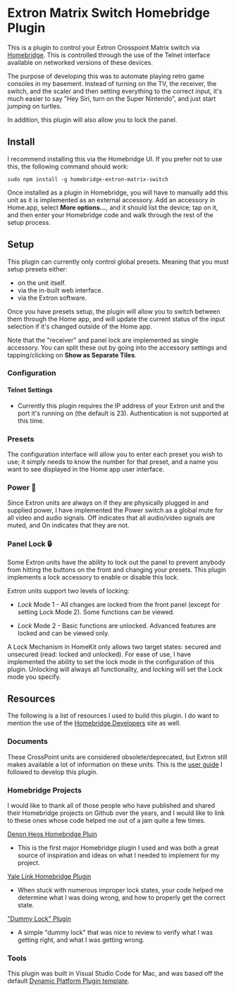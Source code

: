 # Extron Matrix Switch Homebridge Plugin

This is a plugin to control your Extron Crosspoint Matrix switch via [Homebridge](https://homebridge.io). This is controlled through the use of the Telnet interface available on networked versions of these devices.

The purpose of developing this was to automate playing retro game consoles in my basement. Instead of turning on the TV, the receiver, the switch, and the scaler and then setting everything to the correct input, it's much easier to say "Hey Siri, turn on the Super Nintendo", and just start jumping on turtles.

In addition, this plugin will also allow you to lock the panel.

## Install

I recommend installing this via the Homebridge UI. If you prefer not to use this, the following command should work:

```
sudo npm install -g homebridge-extron-matrix-switch
```

Once installed as a plugin in Homebridge, you will have to manually add this unit as it is implemented as an external accessory. Add an accessory in Home.app, select **More options...**, and it should list the device; tap on it, and then enter your Homebridge code and walk through the rest of the setup process.

## Setup

This plugin can currently only control global presets. Meaning that you must setup presets either:

- on the unit itself.
- via the in-built web interface.
- via the Extron software.

Once you have presets setup, the plugin will allow you to switch between them through the Home app, and will update the current status of the input selection if it's changed outside of the Home app.

Note that the "receiver" and panel lock are implemented as single accessory. You can split these out by going into the accessory settings and tapping/clicking on **Show as Separate Tiles**.

### Configuration

#### Telnet Settings
- Currently this plugin requires the IP address of your Extron unit and the port it's running on (the default is 23).  Authentication is not supported at this time.

### Presets 

The configuration interface will allow you to enter each preset you wish to use; it simply needs to know the number for that preset, and a name you want to see displayed in the Home app user interface.

### Power 🔌

Since Extron units are always on if they are physically plugged in and supplied power, I have implemented the Power switch as a global mute for all video and audio signals. Off indicates that all audio/video signals are muted, and On indicates that they are not.

### Panel Lock 🔒 

Some Extron units have the ability to lock out the panel to prevent anybody from hitting the buttons on the front and changing your presets. This plugin implements a lock accessory to enable or disable this lock.

Extron units support two levels of locking:

- *Lock* Mode 1 - All changes are locked from the front panel (except for setting Lock Mode 2). Some functions can be viewed.

- *Lock* Mode 2 - Basic functions are unlocked. Advanced features are locked and can be viewed only.

A Lock Mechanism in HomeKit only allows two target states: secured and unsecured (read: locked and unlocked). For ease of use, I have implemented the ability to set the lock mode in the configuration of this plugin. Unlocking will always all functionality, and locking will set the Lock mode you specify.

## Resources

The following is a list of resources I used to build this plugin. I do want to mention the use of the [Homebridge Developers](https://developers.homebridge.io/) site as well.

### Documents

These CrossPoint units are considered obsolete/deprecated, but Extron still makes available a lot of information on these units. This is the [user guide](https://media.extron.com/public/download/files/userman/68-521-20_F.pdf) I followed to develop this plugin.

### Homebridge Projects

I would like to thank all of those people who have published and shared their Homebridge projects on Github over the years, and I would like to link to these ones whose code helped me out of a jam quite a few times.

[Denon Heos Homebridge Pluin](https://www.npmjs.com/package/homebridge-denon-heos)

- This is the first major Homebridge plugin I used and was both a great source of inspiration and ideas on what I needed to implement for my project.

[Yale Link Homebridge Plugin](https://www.npmjs.com/package/homebridge-yale-link)

- When stuck with numerous improper lock states, your code helped me determine what I was doing wrong, and how to properly get the correct state.

["Dummy Lock" Plugin](https://www.npmjs.com/package/homebridge-dummy-lock)

- A simple "dummy lock" that was nice to review to verify what I was getting right, and what I was getting wrong.

### Tools

This plugin was built in Visual Studio Code for Mac, and was based off the default [Dynamic Platform Plugin template](https://github.com/homebridge/homebridge-plugin-template).